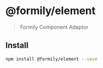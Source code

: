 # @formily/element

> Formily Component Adaptor

## Install

```bash
npm install @formily/element --save
```

